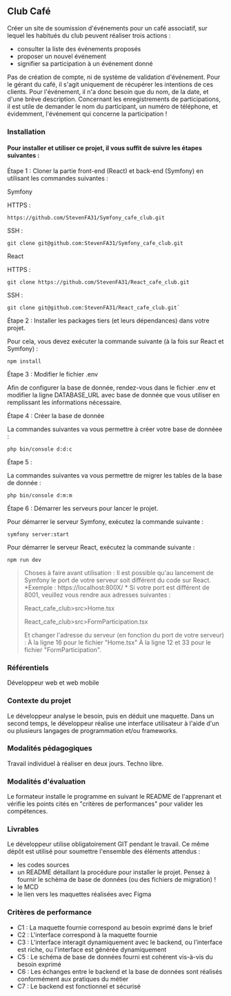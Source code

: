 ## Club Café

Créer un site de soumission d'événements pour un café associatif, sur lequel les habitués du club peuvent réaliser trois actions :

- consulter la liste des événements proposés
- proposer un nouvel événement
- signifier sa participation à un événement donné

Pas de création de compte, ni de système de validation d'événement. Pour le gérant du café, il s'agit uniquement de récupérer les intentions de ces clients. Pour l'événement, il n'a donc besoin que du nom, de la date, et d'une brève description. Concernant les enregistrements de participations, il est utile de demander le nom du participant, un numéro de téléphone, et évidemment, l'événement qui concerne la participation !

### Installation

#### Pour installer et utiliser ce projet, il vous suffit de suivre les étapes suivantes :

Étape 1 : Cloner la partie front-end (React) et back-end (Symfony) en utilisant les commandes suivantes :

Symfony 

HTTPS :

    https://github.com/StevenFA31/Symfony_cafe_club.git
    
SSH :

    git clone git@github.com:StevenFA31/Symfony_cafe_club.git

React 

HTTPS : 
    
    git clone https://github.com/StevenFA31/React_cafe_club.git
    
SSH : 

    git clone git@github.com:StevenFA31/React_cafe_club.git`

Étape 2 : Installer les packages tiers (et leurs dépendances) dans votre projet.

Pour cela, vous devez exécuter la commande suivante (à la fois sur React et Symfony) :

    npm install

Étape 3 : Modifier le fichier .env

Afin de configurer la base de donnée, rendez-vous dans le fichier .env et modifier la ligne DATABASE_URL avec base de donnée que vous utiliser en remplissant les informations nécessaire. 

Étape 4 : Créer la base de donnée

La commandes suivantes va vous permettre à créer votre base de donnéee :

    php bin/console d:d:c

Étape 5 : 

La commandes suivantes va vous permettre de migrer les tables de la base de donnée :

    php bin/console d:m:m

Étape 6 : Démarrer les serveurs pour lancer le projet.

Pour démarrer le serveur Symfony, exécutez la commande suivante :

    symfony server:start

Pour démarrer le serveur React, exécutez la commande suivante :

    npm run dev

>Choses à faire avant utilisation :
>Il est possible qu'au lancement de Symfony le port de votre serveur soit différent du code sur React.
>*Exemple : https://localhost:800X/ *
>Si votre port est différent de 8001, veuillez vous rendre aux adresses suivantes :
>
>   React_cafe_club>src>Home.tsx
>
>   React_cafe_club>src>FormParticipation.tsx
>
>Et changer l'adresse du serveur (en fonction du port de votre serveur) :
>À la ligne 16 pour le fichier "Home.tsx"
>À la ligne 12 et 33 pour le fichier "FormParticipation".

### Référentiels

Développeur web et web mobile

### Contexte du projet

Le développeur analyse le besoin, puis en déduit une maquette. Dans un second temps, le développeur réalise une interface utilisateur à l'aide d'un ou plusieurs langages de programmation et/ou frameworks.

### Modalités pédagogiques

Travail individuel à réaliser en deux jours. Techno libre.

### Modalités d'évaluation

Le formateur installe le programme en suivant le README de l'apprenant et vérifie les points cités en "critères de performances" pour valider les compétences.

### Livrables

Le développeur utilise obligatoirement GIT pendant le travail. Ce même dépôt est utilisé pour soumettre l'ensemble des éléments attendus :

- les codes sources
- un README détaillant la procédure pour installer le projet. Pensez à fournir le schéma de base de données (ou des fichiers de migration) !
- le MCD
- le lien vers les maquettes réalisées avec Figma

### Critères de performance

- C1 : La maquette fournie correspond au besoin exprimé dans le brief
- C2 : L'interface correspond à la maquette fournie
- C3 : L'interface interagit dynamiquement avec le backend, ou l'interface est riche, ou l'interface est générée dynamiquement
- C5 : Le schéma de base de données fourni est cohérent vis-à-vis du besoin exprimé
- C6 : Les échanges entre le backend et la base de données sont réalisés conformément aux pratiques du métier
- C7 : Le backend est fonctionnel et sécurisé


